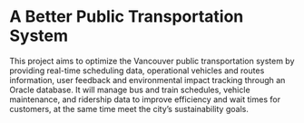 # A Better Public Transportation System
This project aims to optimize the Vancouver public transportation system by providing real-time scheduling data, operational vehicles and routes information, user feedback and environmental impact tracking through an Oracle database. It will manage bus and train schedules, vehicle maintenance, and ridership data to improve efficiency and wait times for customers, at the same time meet the city’s sustainability goals. 

